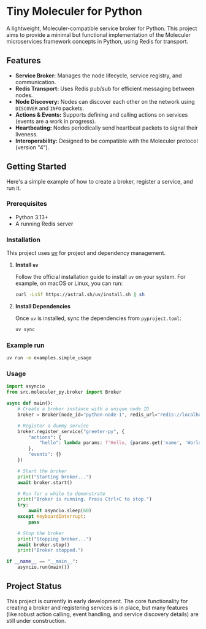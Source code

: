 # Tiny Moleculer for Python

A lightweight, Moleculer-compatible service broker for Python. This project aims to provide a minimal but functional implementation of the Moleculer microservices framework concepts in Python, using Redis for transport.

## Features

- **Service Broker:** Manages the node lifecycle, service registry, and communication.
- **Redis Transport:** Uses Redis pub/sub for efficient messaging between nodes.
- **Node Discovery:** Nodes can discover each other on the network using `DISCOVER` and `INFO` packets.
- **Actions & Events:** Supports defining and calling actions on services (events are a work in progress).
- **Heartbeating:** Nodes periodically send heartbeat packets to signal their liveness.
- **Interoperability:** Designed to be compatible with the Moleculer protocol (version "4").

## Getting Started

Here's a simple example of how to create a broker, register a service, and run it.

### Prerequisites

- Python 3.13+
- A running Redis server

### Installation

This project uses [uv](https://github.com/astral-sh/uv) for project and dependency management.

1.  **Install `uv`**

    Follow the official installation guide to install `uv` on your system. For example, on macOS or Linux, you can run:

    ```bash
    curl -LsSf https://astral.sh/uv/install.sh | sh
    ```

2.  **Install Dependencies**

    Once `uv` is installed, sync the dependencies from `pyproject.toml`:

    ```bash
    uv sync
    ```

### Example run

```bash
uv run -m examples.simple_usage
```

### Usage

```python
import asyncio
from src.moleculer_py.broker import Broker

async def main():
    # Create a broker instance with a unique node ID
    broker = Broker(node_id="python-node-1", redis_url="redis://localhost:6379/15")

    # Register a dummy service
    broker.register_service("greeter-py", {
        "actions": {
            "hello": lambda params: f"Hello, {params.get('name', 'World')}!"
        },
        "events": {}
    })

    # Start the broker
    print("Starting broker...")
    await broker.start()

    # Run for a while to demonstrate
    print("Broker is running. Press Ctrl+C to stop.")
    try:
        await asyncio.sleep(60)
    except KeyboardInterrupt:
        pass

    # Stop the broker
    print("Stopping broker...")
    await broker.stop()
    print("Broker stopped.")

if __name__ == "__main__":
    asyncio.run(main())
```

## Project Status

This project is currently in early development. The core functionality for creating a broker and registering services is in place, but many features (like robust action calling, event handling, and service discovery details) are still under construction.

